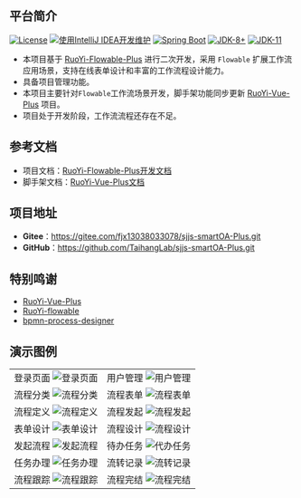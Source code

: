 ## 平台简介
[![License](https://img.shields.io/badge/License-MIT-blue.svg)](https://gitee.com/KonBAI-Q/ruoyi-flowable-plus/blob/master/LICENSE)
[![使用IntelliJ IDEA开发维护](https://img.shields.io/badge/IntelliJ%20IDEA-提供支持-blue.svg)](https://www.jetbrains.com)
[![Spring Boot](https://img.shields.io/badge/Spring%20Boot-2.7-blue.svg)]()
[![JDK-8+](https://img.shields.io/badge/JDK-8-green.svg)]()
[![JDK-11](https://img.shields.io/badge/JDK-11-green.svg)]()

- 本项目基于 [RuoYi-Flowable-Plus](https://gitee.com/dromara/RuoYi-Vue-Plus) 进行二次开发，采用 `Flowable`
  扩展工作流应用场景，支持在线表单设计和丰富的工作流程设计能力。
- 具备项目管理功能。
- 本项目主要针对`Flowable`工作流场景开发，脚手架功能同步更新 [RuoYi-Vue-Plus](https://gitee.com/dromara/RuoYi-Vue-Plus) 项目。
- 项目处于开发阶段，工作流流程还存在不足。

## 参考文档
- 项目文档：[RuoYi-Flowable-Plus开发文档](http://rfp-doc.konbai.work)
- 脚手架文档：[RuoYi-Vue-Plus文档](https://gitee.com/dromara/RuoYi-Vue-Plus/wikis/pages)

## 项目地址

- **Gitee**：<https://gitee.com/fjx13038033078/sjjs-smartOA-Plus.git>
- **GitHub**：<https://github.com/TaihangLab/sjjs-smartOA-Plus.git>

## 特别鸣谢
- [RuoYi-Vue-Plus](https://gitee.com/dromara/RuoYi-Vue-Plus) 
- [RuoYi-flowable](https://gitee.com/tony2y/RuoYi-flowable) 
- [bpmn-process-designer](https://gitee.com/MiyueSC/bpmn-process-designer)


## 演示图例
<table style="width:100%; text-align:center">
<tbody>
<tr>
  <td>
    <span>登录页面</span>
    <img src="https://images.gitee.com/uploads/images/2022/0424/164043_74b57010_5096840.png" alt="登录页面"/>
  </td>
  <td>
    <span>用户管理</span>
    <img src="https://images.gitee.com/uploads/images/2022/0424/164236_2de3b8da_5096840.png" alt="用户管理"/>
  </td>
</tr>
<tr>
  <td>
    <span>流程分类</span>
    <img src="https://images.gitee.com/uploads/images/2022/0424/164839_ca79b066_5096840.png" alt="流程分类"/>
  </td>
  <td>
    <span>流程表单</span>
    <img src="https://images.gitee.com/uploads/images/2022/0424/165118_688209fd_5096840.png" alt="流程表单"/>
  </td>
</tr>
<tr>
  <td>
    <span>流程定义</span>
    <img src="https://images.gitee.com/uploads/images/2022/0424/165916_825a85c8_5096840.png" alt="流程定义"/>
  </td>
  <td>
    <span>流程发起</span>
    <img src="https://images.gitee.com/uploads/images/2022/0424/171409_ffb0faf3_5096840.png" alt="流程发起"/>
  </td>
</tr>
<tr>
  <td>
    <span>表单设计</span>
    <img src="https://images.gitee.com/uploads/images/2022/0424/172933_7222c0f2_5096840.png" alt="表单设计"/>
  </td>
  <td>
    <span>流程设计</span>
    <img src="https://images.gitee.com/uploads/images/2022/0424/165827_44fa412b_5096840.png" alt="流程设计"/>
  </td>
</tr>
<tr>
  <td>
    <span>发起流程</span>
    <img src="https://images.gitee.com/uploads/images/2022/0424/171651_4639254b_5096840.png" alt="发起流程"/>
  </td>
  <td>
    <span>待办任务</span>
    <img src="https://images.gitee.com/uploads/images/2022/0424/171916_7ba22063_5096840.png" alt="代办任务"/>
  </td>
</tr>
<tr>
  <td>
    <span>任务办理</span>
    <img src="https://images.gitee.com/uploads/images/2022/0424/172204_04753399_5096840.png" alt="任务办理"/>
  </td>
  <td>
    <span>流转记录</span>
    <img src="https://images.gitee.com/uploads/images/2022/0424/172350_179e8341_5096840.png" alt="流转记录"/>
  </td>
</tr>
<tr>
  <td>
    <span>流程跟踪</span>
    <img src="https://images.gitee.com/uploads/images/2022/0424/172547_fe7414d4_5096840.png" alt="流程跟踪"/>
  </td>
  <td>
    <span>流程完结</span>
    <img src="https://images.gitee.com/uploads/images/2022/0424/173159_8cc57e74_5096840.png" alt="流程完结"/>
  </td>
</tr>
</tbody>
</table>
